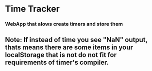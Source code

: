 # Time Tracker

### WebApp that alows create timers and store them

## Note: If instead of time you see "NaN" output, thats means there are some items in your localStorage that is not do not fit for requirements of timer's compiler.